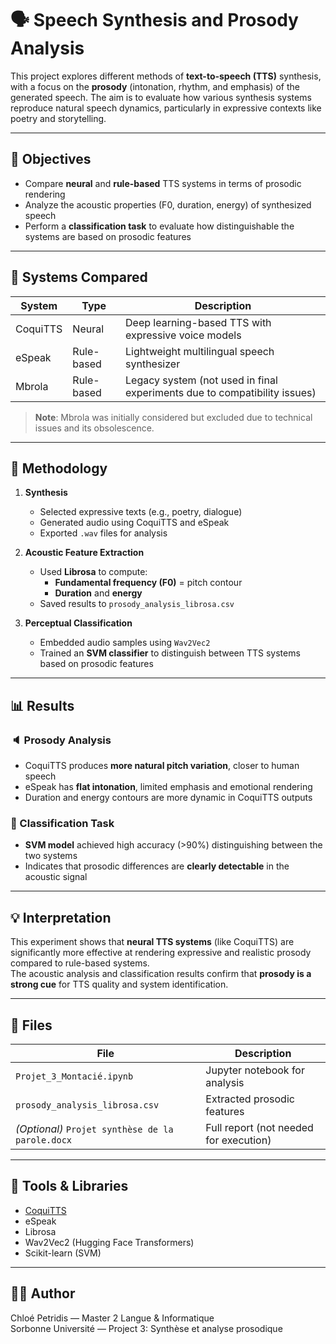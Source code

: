 # 🗣️ Speech Synthesis and Prosody Analysis

This project explores different methods of **text-to-speech (TTS)** synthesis, with a focus on the **prosody** (intonation, rhythm, and emphasis) of the generated speech. The aim is to evaluate how various synthesis systems reproduce natural speech dynamics, particularly in expressive contexts like poetry and storytelling.

---

## 🎯 Objectives

- Compare **neural** and **rule-based** TTS systems in terms of prosodic rendering
- Analyze the acoustic properties (F0, duration, energy) of synthesized speech
- Perform a **classification task** to evaluate how distinguishable the systems are based on prosodic features

---

## 🧩 Systems Compared

| System     | Type           | Description |
|------------|----------------|-------------|
| CoquiTTS   | Neural         | Deep learning-based TTS with expressive voice models |
| eSpeak     | Rule-based     | Lightweight multilingual speech synthesizer |
| Mbrola     | Rule-based     | Legacy system (not used in final experiments due to compatibility issues) |

> **Note**: Mbrola was initially considered but excluded due to technical issues and its obsolescence.

---

## 🧪 Methodology

1. **Synthesis**
   - Selected expressive texts (e.g., poetry, dialogue)
   - Generated audio using CoquiTTS and eSpeak
   - Exported `.wav` files for analysis

2. **Acoustic Feature Extraction**
   - Used **Librosa** to compute:
     - **Fundamental frequency (F0)** = pitch contour
     - **Duration** and **energy**
   - Saved results to `prosody_analysis_librosa.csv`

3. **Perceptual Classification**
   - Embedded audio samples using `Wav2Vec2`
   - Trained an **SVM classifier** to distinguish between TTS systems based on prosodic features

---

## 📊 Results

### 🔈 Prosody Analysis

- CoquiTTS produces **more natural pitch variation**, closer to human speech
- eSpeak has **flat intonation**, limited emphasis and emotional rendering
- Duration and energy contours are more dynamic in CoquiTTS outputs

### 🎯 Classification Task

- **SVM model** achieved high accuracy (>90%) distinguishing between the two systems
- Indicates that prosodic differences are **clearly detectable** in the acoustic signal

---

## 💡 Interpretation

This experiment shows that **neural TTS systems** (like CoquiTTS) are significantly more effective at rendering expressive and realistic prosody compared to rule-based systems.  
The acoustic analysis and classification results confirm that **prosody is a strong cue** for TTS quality and system identification.

---

## 📂 Files

| File | Description |
|------|-------------|
| `Projet_3_Montacié.ipynb` | Jupyter notebook for analysis |
| `prosody_analysis_librosa.csv` | Extracted prosodic features |
| *(Optional)* `Projet synthèse de la parole.docx` | Full report (not needed for execution) |

---

## 🧰 Tools & Libraries

- [CoquiTTS](https://github.com/coqui-ai/TTS)
- eSpeak
- Librosa
- Wav2Vec2 (Hugging Face Transformers)
- Scikit-learn (SVM)

---

## 👩‍💻 Author

Chloé Petridis — Master 2 Langue & Informatique  
Sorbonne Université — Project 3: Synthèse et analyse prosodique

